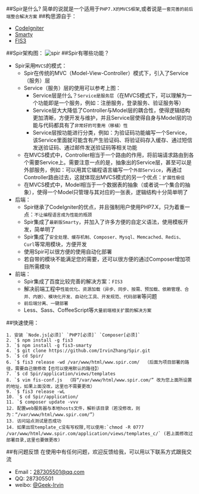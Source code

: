 ##Spir是什么?
简单的说就是一个适用于`PHP7.X的MVCS框架`,或者说是`一套完善的前后端整合解决方案`
##构思源自于：
* [CodeIgniter](https://www.codeigniter.com/)
* [Smarty](http://www.smarty.net/)
* [FIS3](http://fis.baidu.com/)

##Spir架构图：
![spir](http://7xnomm.com1.z0.glb.clouddn.com/Spir%E6%9E%B6%E6%9E%84.png)
##Spir有哪些功能？

* Spir采用`MVCS`的模式：
    *  Spir在传统的MVC（Model-View-Controller）模式下，引入了Service（服务）层
    *  Service（服务）层的使用可以参考上图：
        *   Service层是什么？`Service是服务层`（在MVCS模式下，可以理解为一个功能即是一个服务，例如：注册服务，登录服务、验证服务等）
        *   Service层大大降低了Controller与Model层的耦合性，使得逻辑结构更加清晰，方便开发与维护，并且Service层使得自身与Model层的功能与代码都具有了`非常好的可重用（移植）性`
        *   Service层按功能进行分类，例如：为验证码功能编写一个Service，该Service里面就可能含有产生验证码、将验证码存入缓存、通过短信发送验证码、通过邮件发送验证码等相关功能
    *   在MVCS模式中，Controller相当于一个路由的作用，将前端请求路由到各个需要Service上。需要注意一点的是，抽象出的Service层，甚至可以是外部服务，例如：可以用其它编程语言编写一个`外部Service`，再通过Controller路由过去，这就体现出MVCS模式的另一个优点：`扩展性极佳`
    *   在MVCS模式中，Model相当于一个数据表的抽象（或者说一个集合的抽象），使得一个Model只管理与其对应的一张表，逻辑结构十分简单明了
* 后端：
    * Spir继承了CodeIgniter的优点，并且强制用户使用PHP7.X，只为着重一点：`不让编程语言成为性能的瓶颈`
    * Spir集成了`最新版Smarty`，并加入了许多方便的自定义语法，使用模板开发，简单明了
    * Spir集成了`安全处理、缓存机制、Composer、Mysql、Memcached、Redis、Curl`等常用模块，方便开发
    * 使用Spir可以很方便的使用自动化部署
    * 若自带的模块不能满足您的需要，还可以很方便的通过Composer增加项目所需模块
* 前端：
    * Spir集成了百度比较完善的解决方案：`FIS3`
    * 解决前端工程中`性能优化、资源加载（异步、同步、按需、预加载、依赖管理、合并、内嵌）、模块化开发、自动化工具、开发规范、代码部署`等问题
    * `前后端分离、一键部署`
    * Less、Sass、CoffeeScript等`大量前端相关扩展的解决方案`

##快速使用：
```
1. 安装 `Node.js[必须]` `PHP7[必须]` `Composer[必须]`
2. `$ npm install -g fis3
3. `$ npm install -g fis3-smarty
4. `$ git clone https://github.com/IrvinZhang/Spir.git
5. `$ cd Spir/
6. `$ fis3 release -wd /var/www/html/www.spir.com/  （后面为项目部署的路径，需要自己做修改【也可以使用默认的路径】）
7. `$ cd Spir/application/views/templates
8. `$ vim fis-conf.js  （将“/var/www/html/www.spir.com/” 改为您上面所设置的地址，如果上面没改，这里也不需要更改）
9. `$ fis3 release -wL
10. `$ cd Spir/application/
11. `$ composer update -vvv
12. 配置web服务器与本地hosts文件，解析该目录（若没修改，则为：“/var/www/html/www.spir.com/”）
13. 访问站点测试是否成功
14. 如果出现template_c没有写权限,可以使用:`chmod -R 0777 /var/www/html/www.spir.com/application/views/templates_c/` (若上面修改过部署目录,这里也要做更改)
```

##有问题反馈
在使用中有任何问题，欢迎反馈给我，可以用以下联系方式跟我交流

* Email：287305501@qq.com
* QQ: 287305501
* weibo: [@Geek-Irvin](http://www.weibo.com/cqzhangwen)

